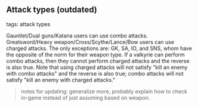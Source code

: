 ## Attack types (outdated)
tags: attack types

Gauntlet/Dual guns/Katana users can use combo attacks.
Greatsword/Heavy weapon/Cross/Scythe/Lance/Bow users can use charged attacks.
The only exceptions are: GK, SA, IO, and SNS, whom have the opposite of the norm for their weapon type.
If a valkyrie can perform combo attacks, then they cannot perform charged attacks and the reverse is also true.
Note that using charged attacks will not satisfy "kill an enemy with combo attacks" and the reverse is also true; combo attacks will not satisfy "kill an enemy with charged attacks."

> notes for updating: generalize more, probably explain how to check in-game instead of just assuming based on weapon.